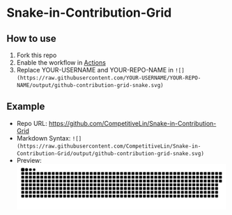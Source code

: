 # Snake-in-Contribution-Grid

## How to use

1. Fork this repo 
2. Enable the workflow in [Actions](../../actions)
3. Replace YOUR-USERNAME and YOUR-REPO-NAME in `![](https://raw.githubusercontent.com/YOUR-USERNAME/YOUR-REPO-NAME/output/github-contribution-grid-snake.svg)`

## Example

- Repo URL: https://github.com/CompetitiveLin/Snake-in-Contribution-Grid
- Markdown Syntax: `![](https://raw.githubusercontent.com/CompetitiveLin/Snake-in-Contribution-Grid/output/github-contribution-grid-snake.svg)`
- Preview: ![](https://raw.githubusercontent.com/CompetitiveLin/Snake-in-Contribution-Grid/output/github-contribution-grid-snake.svg)
